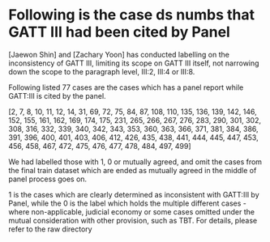# Following is the case ds numbs that GATT III had been cited by Panel
[Jaewon Shin] and [Zachary Yoon] has conducted labelling on the 
inconsistency of GATT III, limiting its scope on GATT III itself, not 
narrowing down the scope to the paragraph level, III:2, III:4 or III:8.

Following listed 77 cases are the cases which has a panel report while 
GATT:III is cited by the panel. 

[2, 7, 8, 10, 11, 12, 14, 31, 69, 72, 75, 84, 87, 108, 110, 135, 136, 
139, 142, 146, 152, 155, 161, 162, 169, 174, 175, 231, 265, 266, 267, 276, 
283, 290, 301, 302, 308, 316, 332, 339, 340, 342, 343, 353, 360, 363, 366, 
371, 381, 384, 386, 391, 396, 400, 401, 403, 406, 412, 426, 435, 438, 441, 
444, 445, 447, 453, 456, 458, 467, 472, 475, 476, 477, 478, 484, 497, 499]

We had labelled those with 1, 0 or mutually agreed, and omit the cases from 
the final train dataset which are ended as mutually agreed in the middle of 
panel process goes on. 

1 is the cases which are clearly determined as inconsistent with GATT:III by
 Panel, while the 0 is the label which holds the multiple different cases - where 
non-applicable, judicial economy or some cases omitted under the mutual 
consideration with other provision, such as TBT. For details, please refer 
to the raw directory 
 
 
